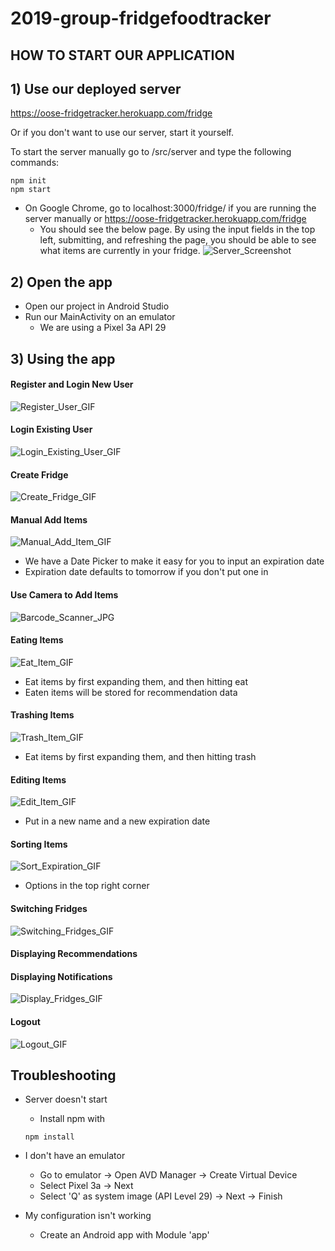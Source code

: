 # 2019-group-fridgefoodtracker

<h2>HOW TO START OUR APPLICATION</h2>

<h2>1) Use our deployed server</h2>

https://oose-fridgetracker.herokuapp.com/fridge

Or if you don't want to use our server, start it yourself.

To start the server manually go to /src/server and type the following commands:
```
npm init
npm start
```

- On Google Chrome, go to localhost:3000/fridge/ if you are running the server manually or https://oose-fridgetracker.herokuapp.com/fridge
  - You should see the below page. By using the input fields in the top left, submitting, and refreshing the page, you should be able to see what items are currently in your fridge. 
![Server_Screenshot](./docs/Pictures/server_screenshot_20191119.png)


<h2>2) Open the app</h2>

- Open our project in Android Studio
- Run our MainActivity on an emulator
  - We are using a Pixel 3a API 29


<h2>3) Using the app </h2>

<h4>Register and Login New User</h4> 

![Register_User_GIF](./docs/Pictures/register_login_20191215.gif)

<h4>Login Existing User</h4>

![Login_Existing_User_GIF](./docs/Pictures/login_existing_20191215.gif)

<h4>Create Fridge</h4>  

![Create_Fridge_GIF](./docs/Pictures/create_fridge_20191215.gif)

<h4>Manual Add Items</h4>

![Manual_Add_Item_GIF](./docs/Pictures/manual_ad_item_20191215.gif)

- We have a Date Picker to make it easy for you to input an expiration date
- Expiration date defaults to tomorrow if you don't put one in

<h4>Use Camera to Add Items</h4>

![Barcode_Scanner_JPG](./docs/Pictures/barcode_scanner.jpg)

<h4>Eating Items</h4>

![Eat_Item_GIF](./docs/Pictures/eat_item_20191215.gif)
- Eat items by first expanding them, and then hitting eat
- Eaten items will be stored for recommendation data

<h4>Trashing Items</h4>

![Trash_Item_GIF](./docs/Pictures/trash_item_20191215.gif)
- Eat items by first expanding them, and then hitting trash

<h4>Editing Items</h4>

![Edit_Item_GIF](./docs/Pictures/edit_item_20191215.gif)
- Put in a new name and a new expiration date


<h4>Sorting Items</h4>

![Sort_Expiration_GIF](./docs/Pictures/sort_expiration_20191215.gif)
- Options in the top right corner

<h4>Switching Fridges</h4>

![Switching_Fridges_GIF](./docs/Pictures/switch_fridge_20191215.gif)

<h4>Displaying Recommendations</h4>

<h4>Displaying Notifications</h4>

![Display_Fridges_GIF](./docs/Pictures/expiration_notification_20191215.gif)

<h4>Logout</h4>

![Logout_GIF](./docs/Pictures/logout_20191215.gif)

<h2>Troubleshooting</h2>

- Server doesn't start
  - Install npm with 
  ~~~
  npm install
  ~~~
  
- I don't have an emulator
  - Go to emulator -> Open AVD Manager -> Create Virtual Device
  - Select Pixel 3a -> Next
  - Select 'Q' as system image (API Level 29) -> Next -> Finish
  
- My configuration isn't working
  - Create an Android app with Module 'app'


